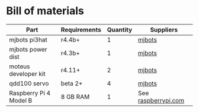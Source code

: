 # Bill of materials

| Part                   | Requirements | Quantity | Suppliers |
|------------------------|--------------|----------|-----------|
| mjbots pi3hat          | r4.4b+       | 1        | [mjbots](https://mjbots.com/products/mjbots-pi3hat-r4-4b) |
| mjbots power dist      | r4.3b+       | 1        | [mjbots](https://mjbots.com/products/mjbots-power-dist-r4-3b) |
| moteus developer kit   | r4.11+       | 2        | [mjbots](https://mjbots.com/products/moteus-r4-11-developer-kit) |
| qdd100 servo           | beta 2+      | 4        | [mjbots](https://mjbots.com/products/qdd100-beta-3) |
| Raspberry Pi 4 Model B | 8 GB RAM     | 1        | See [raspberrypi.com](https://www.raspberrypi.com/products/raspberry-pi-4-model-b/#find-reseller) |
